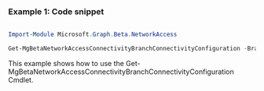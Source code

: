 ### Example 1: Code snippet

```powershell

Import-Module Microsoft.Graph.Beta.NetworkAccess

Get-MgBetaNetworkAccessConnectivityBranchConnectivityConfiguration -BranchSiteId $branchSiteId

```
This example shows how to use the Get-MgBetaNetworkAccessConnectivityBranchConnectivityConfiguration Cmdlet.

